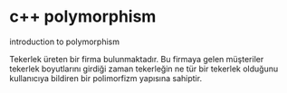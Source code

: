 # c++ polymorphism
introduction to polymorphism

Tekerlek üreten bir firma bulunmaktadır.
Bu firmaya gelen müşteriler tekerlek boyutlarını girdiği zaman tekerleğin ne tür bir tekerlek olduğunu kullanıcıya bildiren bir polimorfizm yapısına sahiptir.
